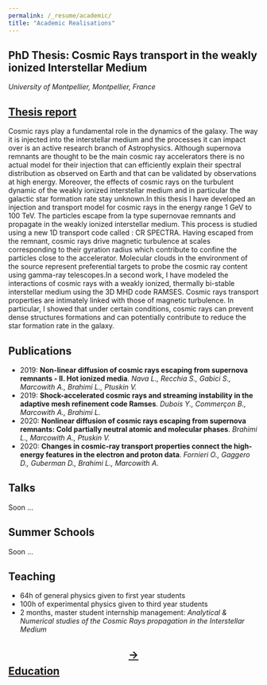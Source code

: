 ```yaml
---
permalink: /_resume/academic/
title: "Academic Realisations"
---
```


## PhD Thesis: Cosmic Rays transport in the weakly ionized Interstellar Medium

*University of Montpellier, Montpellier, France*

## [Thesis report](http://www.theses.fr/2020MONTS048)

Cosmic rays play a fundamental role in the dynamics of the galaxy. The way it is injected into the interstellar medium and the processes it can impact over is an active research branch of Astrophysics. Although supernova remnants are thought to be the main cosmic ray accelerators there is no actual model for their injection that can efficiently explain their spectral distribution as observed on Earth and that can be validated by observations at high energy. Moreover, the effects of cosmic rays on the turbulent dynamic of the weakly ionized interstellar medium and in particular the galactic star formation rate stay unknown.In this thesis I have developed an injection and transport model for cosmic rays in the energy range 1 GeV to 100 TeV. The particles escape from Ia type supernovae remnants and propagate in the weakly ionized interstellar medium. This process is studied using a new 1D transport code called : CR SPECTRA. Having escaped from the remnant, cosmic rays drive magnetic turbulence at scales corresponding to their gyration radius which contribute to confine the particles close to the accelerator. Molecular clouds in the environment of the source represent preferential targets to probe the cosmic ray content using gamma-ray telescopes.In a second work, I have modeled the interactions of cosmic rays with a weakly ionized, thermally bi-stable interstellar medium using the 3D MHD code RAMSES. Cosmic rays transport properties are intimately linked with those of magnetic turbulence. In particular, I showed that under certain conditions, cosmic rays can prevent dense structures formations and can potentially contribute to reduce the star formation rate in the galaxy.

## Publications 

- 2019: **Non-linear diffusion of cosmic rays escaping from supernova remnants - II. Hot ionized media**. *Nava L., Recchia S., Gabici S., Marcowith A., 
Brahimi L., Ptuskin V.*
- 2019: **Shock-accelerated cosmic rays and streaming instability in the adaptive mesh refinement code Ramses**. *Dubois Y., Commerçon B., Marcowith A., Brahimi L.*
- 2020: **Nonlinear diffusion of cosmic rays escaping from supernova remnants: Cold partially neutral atomic and molecular phases**. *Brahimi L., Marcowith A., Ptuskin V.* 
- 2020: **Changes in cosmic-ray transport properties connect the high-energy features in the electron and proton data**. *Fornieri O., Gaggero D., Guberman D., Brahimi L., Marcowith A.*

## Talks 

Soon ... 

## Summer Schools 

Soon ... 

## Teaching 

- 64h of general physics given to first year students 
- 100h of experimental physics given to third year students 
- 2 months, master student internship management: *Analytical & Numerical studies of the Cosmic Rays propagation in the Interstellar Medium*

## [$$\rightarrow$$ Education](education.md)